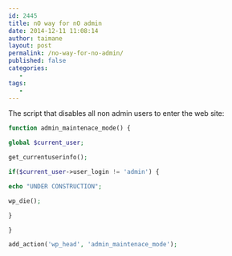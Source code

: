```yaml
---
id: 2445
title: nO way for nO admin
date: 2014-12-11 11:08:14
author: taimane
layout: post
permalink: /no-way-for-no-admin/
published: false
categories:
   -
tags:
   -
---
```

The script that disables all non admin users to enter the web site:


```php
function admin_maintenace_mode() {

global $current_user;

get_currentuserinfo();

if($current_user->user_login != 'admin') {

echo "UNDER CONSTRUCTION";

wp_die();

}

}

add_action('wp_head', 'admin_maintenace_mode');

```



